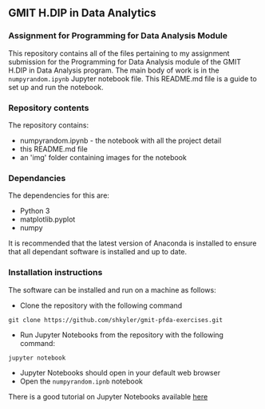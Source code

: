 ## GMIT H.DIP in Data Analytics
### Assignment for Programming for Data Analysis Module

This repository contains all of the files pertaining to my assignment submission for the Programming for Data Analysis module of the GMIT H.DIP in Data Analysis program. The main body of work is in the `numpyrandom.ipynb` Jupyter notebook file. This README.md file is a guide to set up and run the notebook.

### Repository contents

The repository contains:
* numpyrandom.ipynb - the notebook with all the project detail
* this README.md file
* an 'img' folder containing images for the notebook

### Dependancies

The dependencies for this are:
* Python 3
* matplotlib.pyplot
* numpy

It is recommended that the latest version of Anaconda is installed to ensure that all dependant software is installed and up to date.

### Installation instructions

The software can be installed and run on a machine as follows:

* Clone the repository with the following command
```
git clone https://github.com/shkyler/gmit-pfda-exercises.git
```
* Run Jupyter Notebooks from the repository with the following command:
```
jupyter notebook
```
* Jupyter Notebooks should open in your default web browser
* Open the `numpyrandom.ipnb` notebook

There is a good tutorial on Jupyter Notebooks available [here](https://www.dataquest.io/blog/jupyter-notebook-tutorial/)
